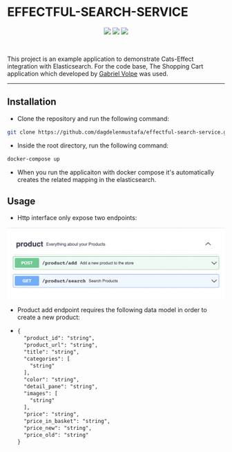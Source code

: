 # EFFECTFUL-SEARCH-SERVICE

<p style="text-align:center">
    <img src="https://http4s.org/images/http4s-logo.svg" width="100" > 
    <img src="https://typelevel.org/cats-effect/img/cats-effect-logo.svg" width="100">
    <img src="https://www.smile.eu/sites/default/files/styles/picture_news_technology/public/2017-08/elastic.png" width="100">
</p>
<br> 

This project is an example application to demonstrate Cats-Effect integration with Elasticsearch.
For the code base, The Shopping Cart application which developed by [Gabriel Volpe](https://github.com/gvolpe) was used.

_________________

## Installation

- Clone the repository and run the following command:

``` bash
git clone https://github.com/dagdelenmustafa/effectful-search-service.git
```

- Inside the root directory, run the following command:

``` bash
docker-compose up
```

- When you run the applicaiton with docker compose it's automatically creates the related mapping in the elasticsearch.

## Usage

- Http interface only expose two endpoints: 

![Swagger](./src/main/resources/assets/swagger.png)

- Product add endpoint requires the following data model in order to create a new product:
- ```
  {
    "product_id": "string",
    "product_url": "string",
    "title": "string",
    "categories": [
      "string"
    ],
    "color": "string",
    "detail_pane": "string",
    "images": [
      "string"
    ],
    "price": "string",
    "price_in_basket": "string",
    "price_new": "string",
    "price_old": "string"
  }
  ```


